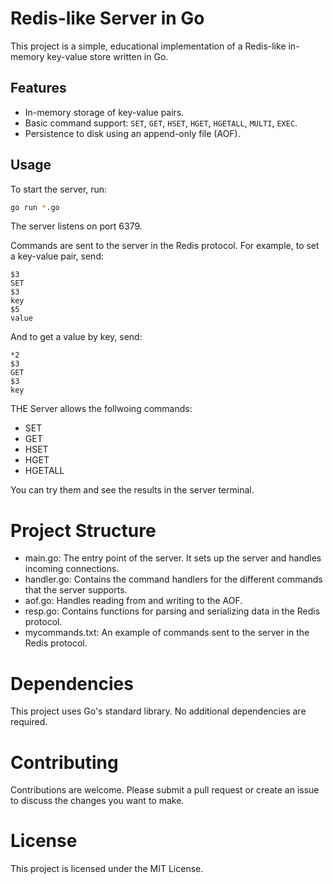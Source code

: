 # Redis-like Server in Go

This project is a simple, educational implementation of a Redis-like in-memory key-value store written in Go.

## Features

- In-memory storage of key-value pairs.
- Basic command support: `SET`, `GET`, `HSET`, `HGET`, `HGETALL`, `MULTI`, `EXEC`.
- Persistence to disk using an append-only file (AOF).

## Usage

To start the server, run:

```sh
go run *.go
```

The server listens on port 6379.

Commands are sent to the server in the Redis protocol. For example, to set a key-value pair, send:
    
```*3
$3
SET
$3
key
$5
value
```
And to get a value by key, send:
```
*2
$3
GET
$3
key
```
THE Server allows the follwoing commands:
- SET
- GET
- HSET
- HGET
- HGETALL

You can try them and see the results in the server terminal.

# Project Structure
- main.go: The entry point of the server. It sets up the server and handles incoming connections.
- handler.go: Contains the command handlers for the different commands that the server supports.
- aof.go: Handles reading from and writing to the AOF.
- resp.go: Contains functions for parsing and serializing data in the Redis protocol.
- mycommands.txt: An example of commands sent to the server in the Redis protocol.

# Dependencies
This project uses Go's standard library. No additional dependencies are required.

# Contributing
Contributions are welcome. Please submit a pull request or create an issue to discuss the changes you want to make.

# License
This project is licensed under the MIT License.

